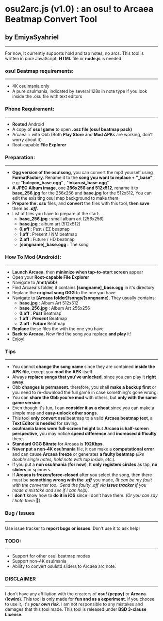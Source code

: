 # osu2arc.js (v1.0) : an osu! to Arcaea Beatmap Convert Tool
## by EmiyaSyahriel
----
For now, It currently supports hold and tap notes, no arcs. This tool is written in *pure* JavaScript, **HTML** file or **node.js** is needed



### osu! Beatmap requirements:
----

- 4K osu!mania only
- A pure osu!mania, indicated by several 128s in note type if you look inside the .osu file with text editors



### Phone Requirement:
----

- **Rooted** Android
- A copy of **osu! game** to open **.osz file (osu! beatmap pack)**
- Arcaea + with Obb (Both **Play Store** and **Mod APK**s are working, don't worry about it)
- Root-capable **File Explorer**



### Preparation:
----

- **Ogg version of the osu!song**, you can convert the mp3 yourself using **FormatFactory**. Rename it to the **song you want to replace + "_base"**, e.g: "**halcyon_base.ogg**" , "**inkarusi_base.ogg**"
- **A JPEG Album image**, one **256x256 and 512x512**, rename it to **base_256.jpg** for the 256x256
  and **base.jpg** for the 512x512, You can edit the exisiting osu! map background to make them
- **Prepare the _.osu_** files, and **convert** the files with this tool, **then save** them as _**.aff**_. 
- List of files you have to prepare at the start:
  + **base_256.jpg** : small album art (256x256)
  + **base.jpg** : album art (512x512)
  + **0.aff** : Past / EZ beatmap
  + **1.aff** : Present / NM beatmap
  + **2.aff** : Future / HD beatmap
  + **[songname]_base.ogg** : The song



### How To Mod (Android):
----

- **Launch Arcaea**, then **minimize when tap-to-start screen** appear
- Open your **Root-capable File Explorer**
- Navigate to **/mnt/obb/**
- Find Arcaea's folder, it contains **[songname]_base.ogg** in it's directory
- Replace the **original song OGG** to the one you have
- Navigate to **[Arcaea folder]/songs/[songname]**, They usually contains:
  + **base.jpg** : Album Art 512x512
  + **base_256.jpg** : Album Art 256x256
  + **0.aff** : **_Past_** Beatmap
  + **1.aff** : _**Present**_ Beatmap
  + **2.aff** : _**Future**_ Beatmap
- **Replace** these files the with the one you have
- **Back to Arcaea**, Now find the song you replace **and play** it!
- Enjoy!



### Tips
----

- You cannot **change the song name** since they are contained **inside the APK file**, except you **mod the APK** itself
- Always **replace songs that you've unlocked**, since you can play it **right away**.
- Obb **changes is permanent**. therefore, you shall **make a backup first** or you need to re-download the full game in case something's gone wrong.
- You can **share the Obb you've mod** with others, but **only with the same game version**.
- Even though it's fun, I can **consider it as a cheat** since you can make a simple map and **easy-unlock other songs**.
- This tool **only convert osu**!beatmap to a valid **Arcaea beatmap text**, a **Text Editor is needed** for saving.
- **osu!mania lanes were full-screen height** but **Arcaea is half-screen perspective**, you may notice **speed difference** and **increased difficulty** there.
- **Standard OGG Bitrate** for Arcaea is **192Kbps.**
- **Never put a non-4K osu!mania** file, it can make a **computational error** and can cause **Arcaea freeze** or generates **a faulty beatmap** *(like double single notes, hold note with tap inside, etc.).*
- If you put a **non osu!mania** (**for now**), It **only registers circles** as tap, **no sliders** or spinners.
- If **Arcaea is frozen/force-closed** after you select the song, then there must be **something wrong with the _.aff_** you made, _(It can be my fault with the converter too.. Send the faulty .aff via **issue tracker** if you made a mistake and see if I can help)._
- I **don't** know how to **do it in iOS** since I don't have them. *(Or you can say I hate them* 🤫*)*



### Bug / Issues
----

Use issue tracker to **report bugs or issues**. Don't use it to ask help!



### TODO:
------

- Support for other osu! beatmap modes
- Support non-4K osu!mania
- Ability to convert osu!std sliders to Arcaea arc note.



### DISCLAIMER
----

I don't have any affiliation with the creators of **osu! (peppy)** or **Arcaea (lowiro)**.  This tool is only made for **fun and as a experiment**. If you choose to use it, It's ***your own risk***. I am not responsible to any mistakes and damages that this tool made. This tool is released under **BSD 3-clause License**.
